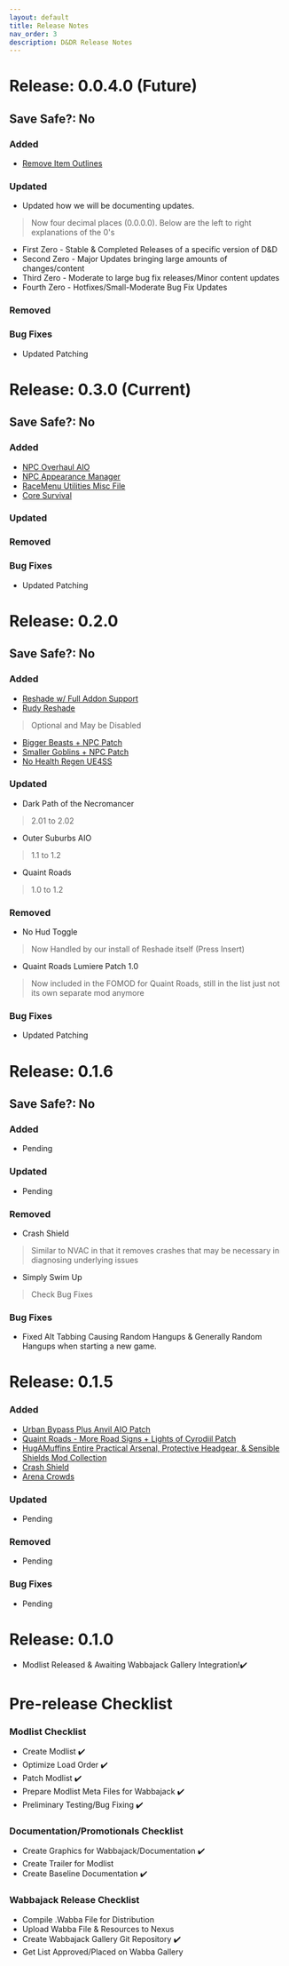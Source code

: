 ```yaml
---
layout: default
title: Release Notes
nav_order: 3
description: D&DR Release Notes
---
```

# Release: 0.0.4.0 (Future)
## Save Safe?: No

### Added
- [Remove Item Outlines](https://www.nexusmods.com/oblivionremastered/mods/1371?tab=files)
  
### Updated
- Updated how we will be documenting updates.
> Now four decimal places (0.0.0.0). Below are the left to right explanations of the 0's
- First Zero - Stable & Completed Releases of a specific version of D&D
- Second Zero - Major Updates bringing large amounts of changes/content
- Third Zero - Moderate to large bug fix releases/Minor content updates
- Fourth Zero - Hotfixes/Small-Moderate Bug Fix Updates
  
### Removed
  
### Bug Fixes
- Updated Patching

# Release: 0.3.0 (Current)
## Save Safe?: No

### Added
- [NPC Overhaul AIO](https://www.nexusmods.com/oblivionremastered/mods/3096?tab=files)
- [NPC Appearance Manager](https://www.nexusmods.com/oblivionremastered/mods/2345)
- [RaceMenu Utilities Misc File](https://www.nexusmods.com/oblivionremastered/mods/1458)
- [Core Survival](https://www.nexusmods.com/oblivionremastered/mods/3037?tab=description)
  
### Updated
  
### Removed
  
### Bug Fixes
- Updated Patching

# Release: 0.2.0
## Save Safe?: No

### Added
- [Reshade w/ Full Addon Support](https://reshade.me)
- [Rudy Reshade](https://www.nexusmods.com/oblivionremastered/mods/646?tab=files)
> Optional and May be Disabled
- [Bigger Beasts + NPC Patch](https://www.nexusmods.com/oblivionremastered/mods/4594?tab=files)
- [Smaller Goblins + NPC Patch](https://www.nexusmods.com/oblivionremastered/mods/4711?tab=files)
- [No Health Regen UE4SS](https://www.nexusmods.com/oblivionremastered/mods/1445)
  
### Updated
- Dark Path of the Necromancer
> 2.01 to 2.02
- Outer Suburbs AIO
>  1.1 to 1.2
- Quaint Roads
> 1.0 to 1.2
  
### Removed
- No Hud Toggle
> Now Handled by our install of Reshade itself (Press Insert)
- Quaint Roads Lumiere Patch 1.0
> Now included in the FOMOD for Quaint Roads, still in the list just not its own separate mod anymore
  
### Bug Fixes
- Updated Patching

# Release: 0.1.6 
## Save Safe?: No

### Added
- Pending
  
### Updated
- Pending
  
### Removed
- Crash Shield
> Similar to NVAC in that it removes crashes that may be necessary in diagnosing underlying issues
- Simply Swim Up
> Check Bug Fixes
  
### Bug Fixes
- Fixed Alt Tabbing Causing Random Hangups & Generally Random Hangups when starting a new game.

# Release: 0.1.5

### Added
- [Urban Bypass Plus Anvil AIO Patch](https://www.nexusmods.com/oblivionremastered/mods/4623)
- [Quaint Roads - More Road Signs + Lights of Cyrodiil Patch](https://www.nexusmods.com/oblivionremastered/mods/4650)
- [HugAMuffins Entire Practical Arsenal, Protective Headgear, & Sensible Shields Mod Collection](https://next.nexusmods.com/profile/HugAMuffin/mods?gameId=7587&page=1)
- [Crash Shield](https://www.nexusmods.com/oblivionremastered/mods/4610?tab=files)
- [Arena Crowds](https://www.nexusmods.com/oblivionremastered/mods/4656)

### Updated
- Pending
  
### Removed
- Pending
  
### Bug Fixes
- Pending

# Release: 0.1.0 

- Modlist Released & Awaiting Wabbajack Gallery Integration!✔️

# Pre-release Checklist

### Modlist Checklist
- Create Modlist ✔️
- Optimize Load Order ✔️
- Patch Modlist ✔️
- Prepare Modlist Meta Files for Wabbajack ✔️
- Preliminary Testing/Bug Fixing ✔️

### Documentation/Promotionals Checklist

- Create Graphics for Wabbajack/Documentation ✔️
- Create Trailer for Modlist
- Create Baseline Documentation ✔️

### Wabbajack Release Checklist

- Compile .Wabba File for Distribution 
- Upload Wabba File & Resources to Nexus
- Create Wabbajack Gallery Git Repository ✔️
- Get List Approved/Placed on Wabba Gallery
